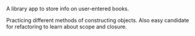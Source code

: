 A library app to store info on user-entered books.

Practicing different methods of constructing objects. Also easy candidate for refactoring to learn about scope and closure.